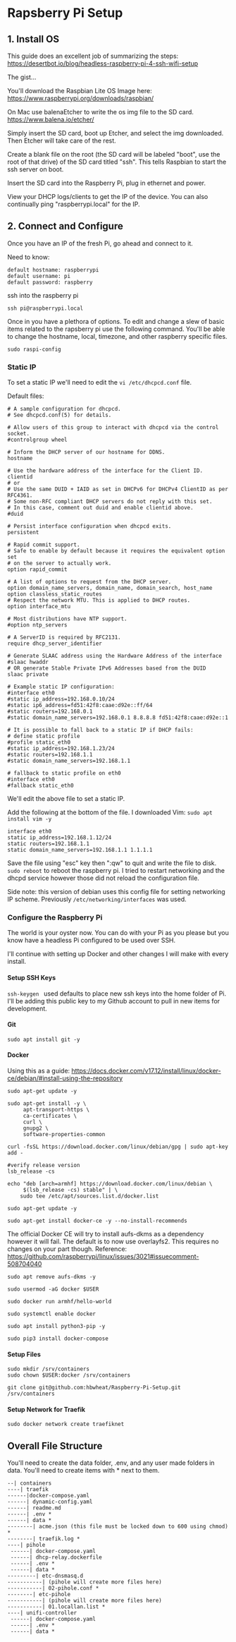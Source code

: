 # Rapsberry Pi Setup

## 1. Install OS

This guide does an excellent job of summarizing the steps: 
https://desertbot.io/blog/headless-raspberry-pi-4-ssh-wifi-setup

The gist...

You'll download the Raspbian Lite OS Image here:
https://www.raspberrypi.org/downloads/raspbian/

On Mac use balenaEtcher to write the os img file to the SD card.
https://www.balena.io/etcher/

Simply insert the SD card, boot up Etcher, and select the img downloaded. Then Etcher will take care of the rest.

Create a blank file on the root (the SD card will be labeled "boot", use the root of that drive) of the SD card titled "ssh". This tells Raspbian to start the ssh server on boot.

Insert the SD card into the Raspberry Pi, plug in ethernet and power.

View your DHCP logs/clients to get the IP of the device. You can also continually ping "raspberrypi.local" for the IP.

## 2. Connect and Configure

Once you have an IP of the fresh Pi, go ahead and connect to it.

Need to know: 
```
default hostname: raspberrypi
default username: pi
default password: raspberry
```
ssh into the raspberry pi
```
ssh pi@raspberrypi.local
```

Once in you have a plethora of options. To edit and change a slew of basic items related to the rapsberry pi use the following command. You'll be able to change the hostname, local, timezone, and other raspberry specific files. 
```
sudo raspi-config
```

### Static IP

To set a static IP we'll need to edit the ``` vi /etc/dhcpcd.conf ``` file.

Default files: 

```
# A sample configuration for dhcpcd.
# See dhcpcd.conf(5) for details.

# Allow users of this group to interact with dhcpcd via the control socket.
#controlgroup wheel

# Inform the DHCP server of our hostname for DDNS.
hostname

# Use the hardware address of the interface for the Client ID.
clientid
# or
# Use the same DUID + IAID as set in DHCPv6 for DHCPv4 ClientID as per RFC4361.
# Some non-RFC compliant DHCP servers do not reply with this set.
# In this case, comment out duid and enable clientid above.
#duid

# Persist interface configuration when dhcpcd exits.
persistent

# Rapid commit support.
# Safe to enable by default because it requires the equivalent option set
# on the server to actually work.
option rapid_commit

# A list of options to request from the DHCP server.
option domain_name_servers, domain_name, domain_search, host_name
option classless_static_routes
# Respect the network MTU. This is applied to DHCP routes.
option interface_mtu

# Most distributions have NTP support.
#option ntp_servers

# A ServerID is required by RFC2131.
require dhcp_server_identifier

# Generate SLAAC address using the Hardware Address of the interface
#slaac hwaddr
# OR generate Stable Private IPv6 Addresses based from the DUID
slaac private

# Example static IP configuration:
#interface eth0
#static ip_address=192.168.0.10/24
#static ip6_address=fd51:42f8:caae:d92e::ff/64
#static routers=192.168.0.1
#static domain_name_servers=192.168.0.1 8.8.8.8 fd51:42f8:caae:d92e::1

# It is possible to fall back to a static IP if DHCP fails:
# define static profile
#profile static_eth0
#static ip_address=192.168.1.23/24
#static routers=192.168.1.1
#static domain_name_servers=192.168.1.1

# fallback to static profile on eth0
#interface eth0
#fallback static_eth0
```

We'll edit the above file to set a static IP. 

Add the following at the bottom of the file. I downloaded Vim:  ```sudo apt install vim -y```
```
interface eth0
static ip_address=192.168.1.12/24
static routers=192.168.1.1
static domain_name_servers=192.168.1.1 1.1.1.1
```
Save the file using "esc" key then ":qw" to quit and write the file to disk.
```sudo reboot``` to reboot the raspberry pi. I tried to restart networking and the dhcpd service however those did not reload the configuration file. 

Side note: this version of debian uses this config file for setting networking IP scheme. Previously ```/etc/networking/interfaces``` was used.

### Configure the Raspberry Pi

The world is your oyster now. You can do with your Pi as you please but you know have a headless Pi configured to be used over SSH. 

I'll continue with setting up Docker and other changes I will make with every install. 

#### Setup SSH Keys
 
 ```ssh-keygen ``` used defaults to place new ssh keys into the home folder of Pi. I'll be adding this public key to my Github account to pull in new items for development.

#### Git
```sudo apt install git -y```

#### Docker
Using this as a guide: https://docs.docker.com/v17.12/install/linux/docker-ce/debian/#install-using-the-repository

```
sudo apt-get update -y

sudo apt-get install -y \
     apt-transport-https \
     ca-certificates \
     curl \
     gnupg2 \
     software-properties-common

curl -fsSL https://download.docker.com/linux/debian/gpg | sudo apt-key add -

#verify release version
lsb_release -cs 

echo "deb [arch=armhf] https://download.docker.com/linux/debian \
     $(lsb_release -cs) stable" | \
    sudo tee /etc/apt/sources.list.d/docker.list

sudo apt-get update -y 

sudo apt-get install docker-ce -y --no-install-recommends
```

The official Docker CE will try to install aufs-dkms as a dependency however it will fail. The default is to now use overlayfs2. This requires no changes on your part though. 
Reference: https://github.com/raspberrypi/linux/issues/3021#issuecomment-508704040

```
sudo apt remove aufs-dkms -y

sudo usermod -aG docker $USER

sudo docker run armhf/hello-world

sudo systemctl enable docker

sudo apt install python3-pip -y

sudo pip3 install docker-compose
```

#### Setup Files

```
sudo mkdir /srv/containers
sudo chown $USER:docker /srv/containers

git clone git@github.com:hbwheat/Raspberry-Pi-Setup.git /srv/containers

```

#### Setup Network for Traefik
```
sudo docker network create traefiknet
```

## Overall File Structure
You'll need to create the data folder, .env, and any user made folders in data. 
You'll need to create items with * next to them. 
 ```
 --| containers
 ----| traefik
 ------|docker-compose.yaml
 ------| dynamic-config.yaml
 ------| readme.md
 ------| .env *
 ------| data *
 --------| acme.json (this file must be locked down to 600 using chmod) *
 --------| traefik.log *
 ----| pihole
  ------| docker-compose.yaml
  ------| dhcp-relay.dockerfile
  ------| .env *
  ------| data *
 ---------| etc-dnsmasq.d
 -----------| (pihole will create more files here)
 -----------| 02-pihole.conf *
 --------| etc-pihole
 -----------| (pihole will create more files here)
 -----------| 01.locallan.list *
 ----| unifi-controller
  ------| docker-compose.yaml
  ------| .env *
  ------| data *
```


